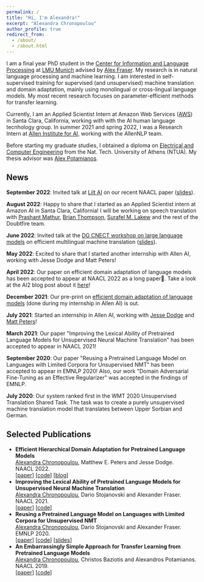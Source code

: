 ```yaml
---
permalink: /
title: "Hi, I'm Alexandra!"
excerpt: "Alexandra Chronopoulou"
author_profile: true
redirect_from: 
  - /about/
  - /about.html
---
```



I am a final year PhD student in the [Center for Information and Language Processing](https://www.cis.uni-muenchen.de/) at [LMU Munich](https://www.en.uni-muenchen.de/index.html) advised by [Alex Fraser](https://www.cis.uni-muenchen.de/~fraser/). My research is in natural language processing and machine learning.
I am interested in self-supervised training for supervised (and unsupervised) machine translation and domain adaptation, mainly using monolingual or cross-lingual language models. My most recent research focuses on parameter-efficient methods for transfer learning.

Currently, I am an Applied Scientist Intern at Amazon Web Services ([AWS](https://aws.amazon.com/machine-learning/language/)) in Santa Clara, California, working with with the AI human language tecnhology group.
In summer 2021 and spring 2022, I was a Research Intern at [Allen Institute for AI](https://allenai.org/allennlp), working with the AllenNLP team. 

Before starting my graduate studies, I obtained a diploma on [Electrical and Computer Engineering](https://www.ece.ntua.gr/en) from the Nat. Tech. University of Athens (NTUA). My thesis advisor was [Alex Potamianos](https://scholar.google.com/citations?user=pBQViyUAAAAJ&hl=en). 



 <h2>News</h2>

<b>September 2022</b>: Invited talk at [Lilt AI](https://lilt.com/) on our recent NAACL paper ([slides](/files/hierdomadapt.pdf)).

<b>August 2022</b>: Happy to share that I started as an Applied Scientist intern at Amazon AI in Santa Clara, California! I will be working on speech translation with [Prashant Mathur](http://mtresearcher.github.io/), [Brian Thompson](https://thompsonb.github.io/), [Surafel M. Lakew](https://surafelml.github.io/) and the rest of the Doubtfire team.

<b>June 2022</b>: Invited talk at the [DG CNECT workshop on large language models](https://lr-coordination.eu/workshop4) on efficient multilingual machine translation ([slides](/files/talk_dgcnect.pdf)).

<b>May 2022</b>: Excited to share that I started  another internship with Allen AI, working with Jesse Dodge and Matt Peters!

 <b>April 2022</b>: Our paper on efficient domain adaptation of language models has been accepted to appear at NAACL 2022 as a long paper🥳. Take a look at the AI2 blog post about it [here](https://blog.allenai.org/efficient-hierarchical-domain-adaptation-using-pretrained-language-models-fdd04c001230)!

<b>December 2021</b>: Our pre-print on [efficient domain adaptation of language models](https://arxiv.org/pdf/2112.08786.pdf) (done during my internship in Allen AI) is out. 

<b>July 2021</b>: Started an internship in Allen AI, working with [Jesse Dodge](https://jessedodge.github.io/) and [Matt Peters](https://scholar.google.com/citations?user=K5nCPZwAAAAJ&hl=en)!

<b>March 2021</b>: Our paper "Improving the Lexical Ability of Pretrained Language Models for Unsupervised Neural Machine Translation" has been accepted to appear in NAACL 2021!

<b>September 2020</b>: Our paper "Reusing a Pretrained Language Model on Languages with Limited Corpora for Unsupervised NMT" has been accepted to appear in EMNLP 2020! Also, our work "Domain Adversarial Fine-Tuning as an Effective Regularizer" was accepted in the findings of EMNLP.

<b>July 2020</b>: Our system ranked first in the WMT 2020 Unsupervised Translation Shared Task. The task was to create a purely unsupervised machine translation model that translates between Upper Sorbian and German.

 <h2>Selected Publications</h2>

<ul class="sparse-list">
            <li>
          <b>Efficient Hierarchical Domain Adaptation for Pretrained Language Models</b> <br/>
          <u>Alexandra Chronopoulou</u>, Matthew E. Peters and Jesse Dodge. <br/>
          NAACL 2022.<br/>
          [<a href="https://aclanthology.org/2022.naacl-main.96.pdf">paper</a>] [<a href="https://github.com/alexandra-chron/hierarchical-domain-adaptation" class="link-in-list">code</a>] [<a href="https://blog.allenai.org/efficient-hierarchical-domain-adaptation-using-pretrained-language-models-fdd04c001230">blog</a>]
        </li>
          <li>
          <b>Improving the Lexical Ability of Pretrained Language Models for Unsupervised Neural Machine Translation</b> <br/>
          <u>Alexandra Chronopoulou</u>, Dario Stojanovski and Alexander Fraser. <br/>
          NAACL 2021.<br/>
          [<a href="https://www.aclweb.org/anthology/2021.naacl-main.16.pdf">paper</a>]
          [<a href="https://github.com/alexandra-chron/lexical_xlm_relm" class="link-in-list">code</a>]
        </li>
        <li>
          <b>Reusing a Pretrained Language Model on Languages with Limited Corpora for Unsupervised NMT</b> <br/>
          <u>Alexandra Chronopoulou</u>, Dario Stojanovski and Alexander Fraser. <br/>
          EMNLP 2020.<br/>
          [<a href="https://www.aclweb.org/anthology/2020.emnlp-main.214.pdf" class="link-in-list">paper</a>]
          [<a href="https://github.com/alexandra-chron/relm_unmt" class="link-in-list">code</a>]
          [<a href="https://drive.google.com/file/d/1HJ_5g_TifOSXUpUeHbDg4c3tyhZew_GD/view?usp=sharing" class="link-in-list">slides</a>]
        </li>
        <li>
          <b>An Embarrassingly Simple Approach for Transfer Learning from Pretrained Language Models</b> <br/>
          <u>Alexandra Chronopoulou</u>, Christos Baziotis and Alexandros Potamianos. <br/>
          NAACL 2019.<br/>
          [<a href="https://www.aclweb.org/anthology/N19-1213.pdf" class="link-in-list">paper</a>]
          [<a href="https://github.com/alexandra-chron/siatl" class="link-in-list">code</a>]
        </li>

</ul>

